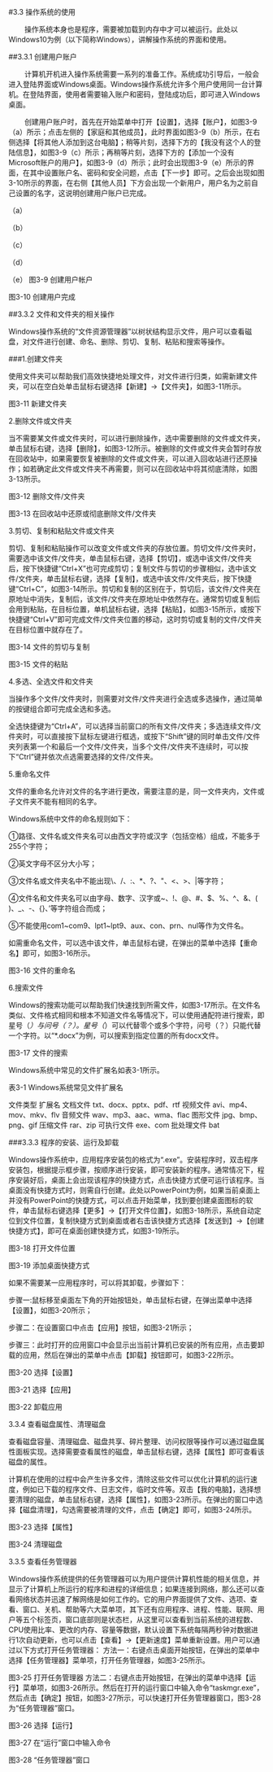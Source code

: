 #3.3 操作系统的使用

&nbsp;&nbsp;&nbsp;&nbsp;&nbsp;&nbsp;&nbsp;&nbsp;操作系统本身也是程序，需要被加载到内存中才可以被运行。此处以Windows10为例（以下简称Windows），讲解操作系统的界面和使用。

##3.3.1 创建用户账户

&nbsp;&nbsp;&nbsp;&nbsp;&nbsp;&nbsp;&nbsp;&nbsp;计算机开机进入操作系统需要一系列的准备工作。系统成功引导后，一般会进入登陆界面或Windows桌面。Windows操作系统允许多个用户使用同一台计算机。在登陆界面，使用者需要输入账户和密码，登陆成功后，即可进入Windows桌面。

&nbsp;&nbsp;&nbsp;&nbsp;&nbsp;&nbsp;&nbsp;&nbsp;创建用户账户时，首先在开始菜单中打开【设置】，选择【账户】，如图3-9（a）所示；点击左侧的【家庭和其他成员】，此时界面如图3-9（b）所示，在右侧选择【将其他人添加到这台电脑】；稍等片刻，选择下方的【我没有这个人的登陆信息】，如图3-9（c）所示；再稍等片刻，选择下方的【添加一个没有Microsoft账户的用户】，如图3-9（d）所示；此时会出现图3-9（e）所示的界面，在其中设置账户名、密码和安全问题，点击【下一步】即可。之后会出现如图3-10所示的界面，在右侧【其他人员】下方会出现一个新用户，用户名为之前自己设置的名字，这说明创建用户账户已完成。

 
（a）
 
（b）
 
（c）
 
（d）
 
（e）
图3-9 创建用户帐户
 
图3-10 创建用户完成

##3.3.2 文件和文件夹的相关操作

Windows操作系统的“文件资源管理器”以树状结构显示文件，用户可以查看磁盘，对文件进行创建、命名、删除、剪切、复制、粘贴和搜索等操作。

###1.创建文件夹

使用文件夹可以帮助我们高效快捷地处理文件，对文件进行归类，如需新建文件夹，可以在空白处单击鼠标右键选择【新建】→【文件夹】，如图3-11所示。
 
图3-11 新建文件夹

2.删除文件或文件夹

当不需要某文件或文件夹时，可以进行删除操作，选中需要删除的文件或文件夹，单击鼠标右键，选择【删除】，如图3-12所示。被删除的文件或文件夹会暂时存放在回收站中，如果需要恢复被删除的文件或文件夹，可以进入回收站进行还原操作；如若确定此文件或文件夹不再需要，则可以在回收站中将其彻底清除，如图3-13所示。
 
图3-12 删除文件/文件夹
 
图3-13 在回收站中还原或彻底删除文件/文件夹

3.剪切、复制和粘贴文件或文件夹

剪切、复制和粘贴操作可以改变文件或文件夹的存放位置。剪切文件/文件夹时，需要选中该文件/文件夹，单击鼠标右键，选择【剪切】，或选中该文件/文件夹后，按下快捷键“Ctrl+X”也可完成剪切；复制文件与剪切的步骤相似，选中该文件/文件夹，单击鼠标右键，选择【复制】，或选中该文件/文件夹后，按下快捷键“Ctrl+C”，如图3-14所示。剪切和复制的区别在于，剪切后，该文件/文件夹在原地址中消失，复制后，该文件/文件夹在原地址中依然存在。通常剪切或复制后会用到粘贴，在目标位置，单机鼠标右键，选择【粘贴】，如图3-15所示，或按下快捷键“Ctrl+V”即可完成文件/文件夹位置的移动，这时剪切或复制的文件/文件夹在目标位置中就存在了。
 
图3-14 文件的剪切与复制
 
图3-15 文件的粘贴

4.多选、全选文件和文件夹

当操作多个文件/文件夹时，则需要对文件/文件夹进行全选或多选操作，通过简单的按键组合即可完成全选和多选。

全选快捷键为“Ctrl+A”，可以选择当前窗口的所有文件/文件夹；多选连续文件/文件夹时，可以直接按下鼠标左键进行框选，或按下“Shift”键的同时单击文件/文件夹列表第一个和最后一个文件/文件夹，当多个文件/文件夹不连续时，可以按下“Ctrl”键并依次点选需要选择的文件/文件夹。

5.重命名文件

文件的重命名允许对文件的名字进行更改，需要注意的是，同一文件夹内，文件或子文件夹不能有相同的名字。

Windows系统中文件的命名规则如下：

①路径、文件名或文件夹名可以由西文字符或汉字（包括空格）组成，不能多于255个字符；

②英文字母不区分大小写；

③文件名或文件夹名中不能出现\、/、:、*、?、"、<、>、|等字符；

④文件名和文件夹名可以由字母、数字、汉字或~、!、@、#、$、%、^、&、( )、_、-、{}、’等字符组合而成；

⑤不能使用com1~com9、lpt1~lpt9、aux、con、prn、nul等作为文件名。

如需重命名文件，可以选中该文件，单击鼠标右键，在弹出的菜单中选择【重命名】即可，如图3-16所示。
 
图3-16 文件的重命名

6.搜索文件

Windows的搜索功能可以帮助我们快速找到所需文件，如图3-17所示。在文件名类似、文件格式相同和根本不知道文件名等情况下，可以使用通配符进行搜索，即星号（*）与问号（？）。星号（*）可以代替零个或多个字符，问号（？）只能代替一个字符。以“*.docx”为例，可以搜索到指定位置的所有docx文件。
 
图3-17 文件的搜索

Windows系统中常见的文件扩展名如表3-1所示。

表3-1 Windows系统常见文件扩展名

文件类型	扩展名
文档文件	txt、docx、pptx、pdf、rtf
视频文件	avi、mp4、mov、mkv、flv
音频文件	wav、mp3、aac、wma、flac
图形文件	jpg、bmp、png、gif
压缩文件	rar、zip
可执行文件	exe、com
批处理文件	bat

###3.3.3 程序的安装、运行及卸载

Windows操作系统中，应用程序安装包的格式为“.exe”。安装程序时，双击程序安装包，根据提示框步骤，按顺序进行安装，即可安装新的程序。通常情况下，程序安装好后，桌面上会出现该程序的快捷方式，点击快捷方式便可运行该程序。当桌面没有快捷方式时，则需自行创建。此处以PowerPoint为例，如果当前桌面上并没有PowerPoint的快捷方式，可以点击开始菜单，找到要创建桌面图标的软件，单击鼠标右键选择【更多】→【打开文件位置】，如图3-18所示，系统自动定位到文件位置，复制快捷方式到桌面或者右击该快捷方式选择【发送到】→【创建快捷方式】，即可在桌面创建快捷方式，如图3-19所示。
 
图3-18 打开文件位置
 
图3-19 添加桌面快捷方式

如果不需要某一应用程序时，可以将其卸载，步骤如下：

步骤一:鼠标移至桌面左下角的开始按钮处，单击鼠标右键，在弹出菜单中选择【设置】，如图3-20所示；

步骤二：在设置窗口中点击【应用】按钮，如图3-21所示；

步骤三：此时打开的应用窗口中会显示出当前计算机已安装的所有应用，点击要卸载的应用，然后在弹出的菜单中点击【卸载】按钮即可，如图3-22所示。
 
图3-20 选择【设置】
 
图3-21 选择【应用】
 
图3-22 卸载应用

3.3.4 查看磁盘属性、清理磁盘

查看磁盘容量、清理磁盘、磁盘共享、碎片整理、访问权限等操作可以通过磁盘属性面板实现。选择需要查看属性的磁盘，单击鼠标右键，选择【属性】即可查看该磁盘的属性。

计算机在使用的过程中会产生许多文件，清除这些文件可以优化计算机的运行速度，例如已下载的程序文件、日志文件，临时文件等。双击【我的电脑】，选择想要清理的磁盘，单击鼠标右键，选择【属性】，如图3-23所示。在弹出的窗口中选择【磁盘清理】，勾选需要被清理的文件，点击【确定】即可，如图3-24所示。
 
图3-23 选择【属性】
   
图3-24 清理磁盘

3.3.5 查看任务管理器

Windows操作系统提供的任务管理器可以为用户提供计算机性能的相关信息，并显示了计算机上所运行的程序和进程的详细信息；如果连接到网络，那么还可以查看网络状态并迅速了解网络是如何工作的。它的用户界面提供了文件、选项、查看、窗口、关机、帮助等六大菜单项，其下还有应用程序、进程、性能、联网、用户等五个标签页，窗口底部则是状态栏，从这里可以查看到当前系统的进程数、CPU使用比率、更改的内存、容量等数据，默认设置下系统每隔两秒钟对数据进行1次自动更新，也可以点击【查看】→【更新速度】菜单重新设置。用户可以通过以下方式打开任务管理器：
方法一：右键点击桌面开始按钮，在弹出的菜单中选择【任务管理器】菜单项，打开任务管理器，如图3-25所示。

 
图3-25 打开任务管理器
方法二：右键点击开始按钮，在弹出的菜单中选择【运行】菜单项，如图3-26所示。然后在打开的运行窗口中输入命令“taskmgr.exe”，然后点击【确定】按钮，如图3-27所示，可以快速打开任务管理器窗口，图3-28为“任务管理器”窗口。
 
图3-26 选择【运行】
 
图3-27 在“运行”窗口中输入命令
  
图3-28 “任务管理器”窗口

